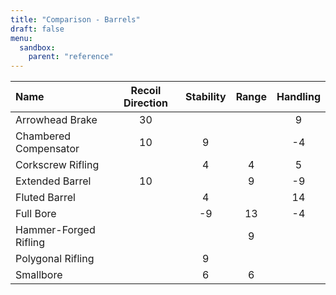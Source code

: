 ```yaml
---
title: "Comparison - Barrels"
draft: false
menu:
  sandbox:
    parent: "reference"
---
```


|Name | Recoil Direction | Stability | Range | Handling |
|:-|:-:|:-:|:-:|:-:|
|Arrowhead Brake|30|||9|
|Chambered Compensator|10|9||-4|
|Corkscrew Rifling||4|4|5|
|Extended Barrel|10||9|-9|
|Fluted Barrel||4||14|
|Full Bore||-9|13|-4|
|Hammer-Forged Rifling|||9||
|Polygonal Rifling||9|||
|Smallbore||6|6||
